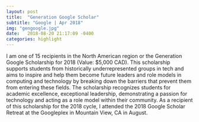 ```yaml
---
layout: post
title:  "Generation Google Scholar"
subtitle: "Google | Apr 2018"
img: "gengoogle.jpg"
date:   2018-08-20 21:17:09 -0400
categories: highlight
---
```

<p>I am one of 15 recipients in the North American region or the Generation Google Scholarship for 2018 (Value: $5,000 CAD). This scholarship supports students from historically underrepresented groups in tech and aims to inspire and help them become future leaders and role models in computing and technology by breaking down the barriers that prevent them from entering these fields. The scholarship recognizes students for academic excellence, exceptional leadership, demonstrating a passion for technology and acting as a role model within their community. As a recipient of this scholarship for the 2018 cycle, I attended the 2018 Google Scholar Retreat at the Googleplex in Mountain View, CA in August.</p>

